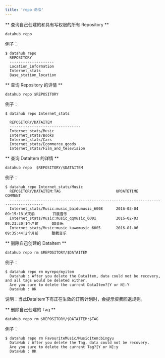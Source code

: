 ```yaml
---
title: 'repo 命令'
---
```


** 查询自己创建的和具有写权限的所有 Repository **

	datahub repo  

例子：

    $ datahub repo
      REPOSITORY
      --------------------
      Location_information                    
      Internet_stats  
      Base_station_location

** 查询 Repository 的详情 **

	datahub repo $REPOSITORY

例子：

    $ datahub repo Internet_stats

      REPOSITORY/DATAITEM
      --------------------------------
      Internet_stats/Music
      Internet_stats/Books
      Internet_stats/Cars
      Internet_stats/Ecommerce_goods
	  Internet_stats/Film_and_television

** 查询 DataItem 的详情 **

	datahub repo  $REPOSITORY/$DATAITEM

例子：

    $ datahub repo Internet_stats/Music
	  REPOSITORY/DATAITEM:TAG 						  UPDATETIME  				      COMMENT
      -------------------------------------------------------------------------------------
      Internet_stats/Music:music_baidumusic_6008      2016-03-04 09:15:18|6天前 	     百度音乐
      Internet_stats/Music:music_qqmusic_6001         2016-02-03 09:23:30|1个月前  	QQ音乐
	  Internet_stats/Music:music_kuwomusic_6005       2016-01-06 09:35:44|2个月前  	酷我音乐


** 删除自己创建的 DataItem **

	datahub repo rm $REPOSITORY/$DATAITEM

例子：
    
    $ datahub repo rm myrepo/myitem
      Datahub : After you delete the DataItem, data could not be recovery, and all tags would be deleted either.
      Are you sure to delete the current DataItem?[Y or N]:Y
	  DataHub : OK

说明：当此DataItem下有正在生效的订购计划时，会提示资费回退规则。

** 删除自己创建的 Tag **

	datahub repo rm $REPOSITORY/$DATAITEM:$TAG

例子：

    $ datahub repo rm FavouriteMusic/MusicItem:bingyu
	  DataHub : After you delete the Tag, data could not be recovery.
	  Are you sure to delete the current Tag?[Y or N]:y
	  DataHub : OK
     